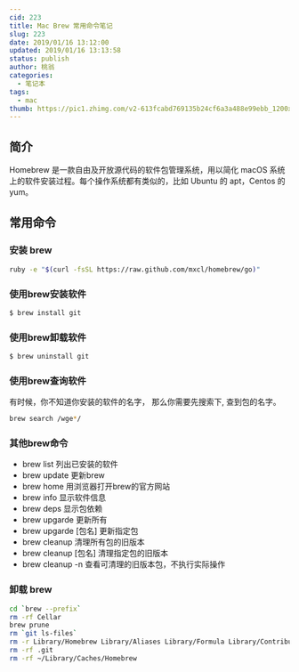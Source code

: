 ```yaml
---
cid: 223
title: Mac Brew 常用命令笔记
slug: 223
date: 2019/01/16 13:12:00
updated: 2019/01/16 13:13:58
status: publish
author: 桃翁
categories: 
  - 笔记本
tags: 
  - mac
thumb: https://pic1.zhimg.com/v2-613fcabd769135b24cf6a3a488e99ebb_1200x500.jpg
---
```



## 简介
Homebrew 是一款自由及开放源代码的软件包管理系统，用以简化 macOS 系统上的软件安装过程。每个操作系统都有类似的，比如 Ubuntu 的 apt，Centos 的 yum。

## 常用命令

### 安装 brew
```bash
ruby -e "$(curl -fsSL https://raw.github.com/mxcl/homebrew/go)"
```

### 使用brew安装软件
```bash
$ brew install git
```

### 使用brew卸载软件
```bash
$ brew uninstall git
```

### 使用brew查询软件

有时候，你不知道你安装的软件的名字， 那么你需要先搜索下, 查到包的名字。

```bash
brew search /wge*/
```

### 其他brew命令

- brew list           列出已安装的软件
- brew update     更新brew
- brew home       用浏览器打开brew的官方网站
- brew info         显示软件信息
- brew deps        显示包依赖
- brew upgarde 更新所有
- brew upgarde [包名] 更新指定包
- brew cleanup  清理所有包的旧版本
- brew cleanup [包名] 清理指定包的旧版本
- brew cleanup -n 查看可清理的旧版本包，不执行实际操作

### 卸载 brew
```bash
cd `brew --prefix`
rm -rf Cellar
brew prune
rm `git ls-files`
rm -r Library/Homebrew Library/Aliases Library/Formula Library/Contributions
rm -rf .git
rm -rf ~/Library/Caches/Homebrew

```